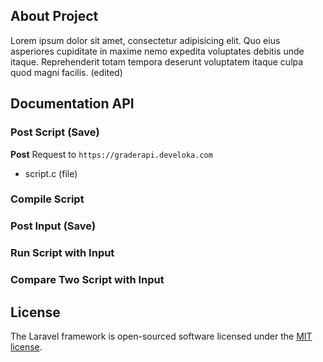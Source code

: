 
## About Project

Lorem ipsum dolor sit amet, consectetur adipisicing elit. Quo eius asperiores cupiditate in maxime nemo expedita voluptates debitis unde itaque. Reprehenderit totam tempora deserunt voluptatem itaque culpa quod magni facilis. (edited)

## Documentation API

### Post Script (Save)

**Post** Request to `https://graderapi.develoka.com`
- script.c (file)

### Compile Script

### Post Input (Save)

### Run Script with Input 

### Compare Two Script with Input



## License

The Laravel framework is open-sourced software licensed under the [MIT license](http://opensource.org/licenses/MIT).
